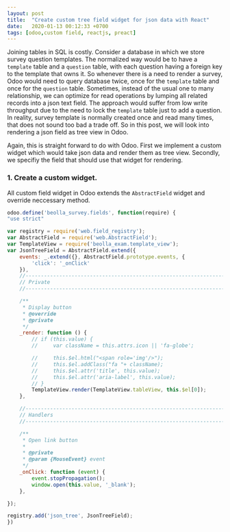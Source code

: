 ```yaml
---
layout: post
title:  "Create custom tree field widget for json data with React"
date:   2020-01-13 00:12:33 +0700
tags: [odoo,custom field, reactjs, preact]
---
```


Joining tables in SQL is costly. Consider a database in which we store survey question templates. The normalized way would be to have a `template` table and a `question` table, with each question having a foreign key to the template that owns it. So whenever there is a need to render a survey, Odoo would need to query database twice, once for the `template` table and once for the `question` table. Sometimes, instead of the usual one to many relationship, we can optimize for read operations by lumping all related records into a json text field. The approach would suffer from low write throughput due to the need to lock the `template` table just to add a question. In reality, survey template is normally created once and read many times, that does not sound too bad a trade off. So in this post, we will look into rendering a json field as tree view in Odoo. 

Again, this is straight forward to do with Odoo. First we implement a custom widget which would take json data and render them as tree view. Secondly, we specifiy the field that should use that widget for rendering. 

### 1. Create a custom widget. 

All custom field widget in Odoo extends the `AbstractField` widget and override neccessary method. 

```javascript
odoo.define('beolla_survey.fields', function(require) {
"use strict"

var registry = require('web.field_registry');
var AbstractField = require('web.AbstractField');
var TemplateView = require('beolla_exam.template_view'); 
var JsonTreeField = AbstractField.extend({
    events: _.extend({}, AbstractField.prototype.events, {
        'click': '_onClick'
    }),
    //--------------------------------------------------------------------------
    // Private
    //--------------------------------------------------------------------------

    /**
     * Display button
     * @override
     * @private
     */
    _render: function () {
        // if (this.value) {
        //     var className = this.attrs.icon || 'fa-globe';

        //     this.$el.html("<span role='img'/>");
        //     this.$el.addClass("fa "+ className);
        //     this.$el.attr('title', this.value);
        //     this.$el.attr('aria-label', this.value);
        // }
        TemplateView.render(TemplateView.tableView, this.$el[0]);
    },

    //--------------------------------------------------------------------------
    // Handlers
    //--------------------------------------------------------------------------

    /**
     * Open link button
     *
     * @private
     * @param {MouseEvent} event
     */
    _onClick: function (event) {
        event.stopPropagation();
        window.open(this.value, '_blank');
    },

});

registry.add('json_tree', JsonTreeField);
})
```
